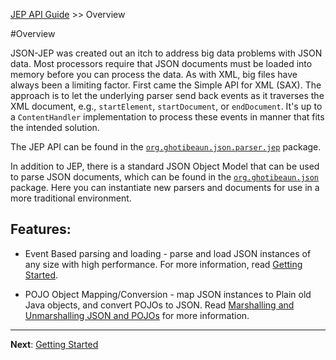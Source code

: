 [JEP API Guide](index.html) >> Overview

#Overview

JSON-JEP was created out an itch to address big data problems with JSON data.  Most processors require that JSON documents must be loaded into memory before you can process the data.  As with XML, big files have always been a limiting factor.  First came the Simple API for XML (SAX). The approach is to let the underlying parser send back events as it traverses the XML document, e.g., `startElement`, `startDocument`, or `endDocument`.  It's up to a `ContentHandler` implementation to process these events in manner that fits the intended solution.  

The JEP API can be found in the [`org.ghotibeaun.json.parser.jep`](https://github.com/xmljim/JSON-JEP/tree/master/src/main/java/org/ghotibeaun/json/parser/jep) package.  

In addition to JEP, there is a standard JSON Object Model that can be used to parse JSON documents, which can be found in the [`org.ghotibeaun.json`](https://github.com/xmljim/JSON-JEP/tree/master/src/main/java/org/ghotibeaun/json) package.  Here you can instantiate new parsers and documents for use in a more traditional environment.

## Features:

- Event Based parsing and loading - parse and load JSON instances of any size with high performance. For more information,
  read [Getting Started](../getting-started).
  
- POJO Object Mapping/Conversion - map JSON instances to Plain old Java objects, and convert POJOs to JSON.
  Read [Marshalling and Unmarshalling JSON and POJOs](../marshalling-unmarshalling-json-pojo) for more information.

---
**Next**: [Getting Started](getting-started.html)